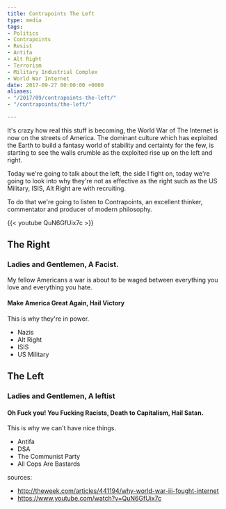 ```yaml
---
title: Contrapoints The Left
type: media
tags:
- Politics
- Contrapoints
- Resist
- Antifa
- Alt Right
- Terrorism
- Military Industrial Complex
- World War Internet
date: 2017-09-27 00:00:00 +0000
aliases:
- "/2017/09/contrapoints-the-left/"
- "/contrapoints/the-left/"

---
```

It's crazy how real this stuff is becoming, the World War of The Internet is now on the streets of America. The dominant culture which has exploited the Earth to build a fantasy world of stability and certainty for the few, is starting to see the walls crumble as the exploited rise up on the left and right.

Today we're going to talk about the left, the side I fight on, today we're going to look into why they're not as effective as the right such as the US Military, ISIS, Alt Right are with recruiting.

To do that we're going to listen to Contrapoints, an excellent thinker, commentator and producer of modern philosophy.

{{< youtube QuN6GfUix7c >}}

## The Right

### Ladies and Gentlemen, A Facist.

My fellow Americans a war is about to be waged between everything you love and everything you hate.

#### Make America Great Again, Hail Victory

This is why they're in power.

- Nazis
- Alt Right
- ISIS
- US Military

## The Left

### Ladies and Gentlemen, A leftist

#### Oh Fuck you! You Fucking Racists, Death to Capitalism, Hail Satan.

This is why we can't have nice things.

- Antifa
- DSA
- The Communist Party
- All Cops Are Bastards

sources:

- http://theweek.com/articles/441194/why-world-war-iii-fought-internet
- https://www.youtube.com/watch?v=QuN6GfUix7c

